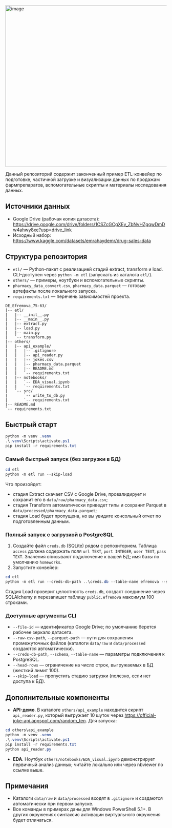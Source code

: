 <img width="948" height="504" alt="image" src="https://github.com/user-attachments/assets/c10fb46c-ac8a-4bf9-a3b1-399bab4ba14d" />

Данный репозиторий содержит законченный пример ETL-конвейер по подготовке, частичной загрузке и визуализации данных по продажам фармпрепаратов, вспомогательные скрипты и материалы исследования данных.

## Источники данных
- Google Drive (рабочая копия датасета): https://drive.google.com/drive/folders/1CSZcGCgXEy_ZbNvHZgqwDmDw4ahwy8xe?usp=drive_link
- Исходный набор: https://www.kaggle.com/datasets/emrahaydemr/drug-sales-data

## Структура репозитория
- `etl/` — Python-пакет с реализацией стадий extract, transform и load. CLI-доступен через `python -m etl` (запускать из каталога `etl/`).
- `others/` — примеры, ноутбуки и вспомогательные скрипты.
- `pharmacy_data_convert.csv`, `pharmacy_data.parquet` — готовые артефакты после локального запуска.
- `requirements.txt` — перечень зависимостей проекта.

```text
DE_Efremova_75-63/
|-- etl/
|   |-- __init__.py
|   |-- __main__.py
|   |-- extract.py
|   |-- load.py
|   |-- main.py
|   `-- transform.py
|-- others/
|   |-- api_example/
|   |   |-- .gitignore
|   |   |-- api_reader.py
|   |   |-- jokes.csv
|   |   |-- pharmacy_data.parquet
|   |   |-- README.md
|   |   `-- requirements.txt
|   |-- notebooks/
|   |   `-- EDA_visual.ipynb
|   |   `-- requirements.txt
|   `-- src/
|       `-- write_to_db.py
|       `-- requirements.txt        
|-- README.md
`-- requirements.txt
```

## Быстрый старт
```powershell
python -m venv .venv
.\.venv\Scripts\activate.ps1
pip install -r requirements.txt
```

### Самый быстрый запуск (без загрузки в БД)
```powershell
cd etl
python -m etl run --skip-load
```
Что произойдет:
- стадия Extract скачает CSV с Google Drive, провалидирует и сохранит его в `data/raw/pharmacy_data.csv`;
- стадия Transform автоматически приведет типы и сохранит Parquet в `data/processed/pharmacy_data.parquet`;
- стадия Load будет пропущена, но вы увидите консольный отчет по подготовленным данным.

### Полный запуск с загрузкой в PostgreSQL
1. Создайте файл `creds.db` (SQLite) рядом с репозиторием. Таблица `access` должна содержать поля `url TEXT`, `port INTEGER`, `user TEXT`, `pass TEXT`. Значения описывают подключение к вашей БД; имя базы по умолчанию `homeworks`.
2. Запустите конвейер:
```powershell
cd etl
python -m etl run --creds-db-path ..\creds.db --table-name efremova --schema public --head-rows 100
```
Стадия Load проверит целостность `creds.db`, создаст соединение через SQLAlchemy и перезапишет таблицу `public.efremova` максимум 100 строками.

### Доступные аргументы CLI
- `--file-id` — идентификатор Google Drive; по умолчанию берется рабочее зеркало датасета.
- `--raw-csv-path`, `--parquet-path` — пути для сохранения промежуточных файлов (каталоги `data/raw` и `data/processed` создаются автоматически).
- `--creds-db-path`, `--schema`, `--table-name` — параметры подключения к PostgreSQL.
- `--head-rows` — ограничение на число строк, выгружаемых в БД (жесткий лимит 100).
- `--skip-load` — пропустить стадию загрузки (полезно, если нет доступа к БД).

## Дополнительные компоненты
- **API-демо**. В каталоге `others/api_example` находится скрипт `api_reader.py`, который выгружает 10 шуток через https://official-joke-api.appspot.com/random_ten. Для запуска:
```powershell
cd others\api_example
python -m venv .venv
.\.venv\Scripts\activate.ps1
pip install -r requirements.txt
python api_reader.py
```
- **EDA**. Ноутбук `others/notebooks/EDA_visual.ipynb` демонстрирует первичный анализ данных; читайте локально или через nbviewer по ссылке выше.

## Примечания
- Каталоги `data/raw` и `data/processed` входят в `.gitignore` и создаются автоматически при первом запуске.
- Все команды в примерах даны для Windows PowerShell 5.1+. В других окружениях синтаксис активации виртуального окружения будет отличаться.
